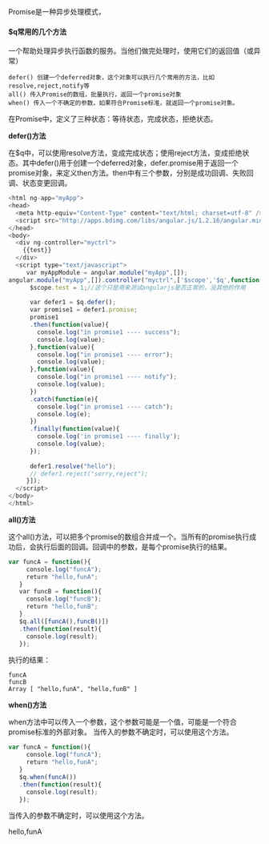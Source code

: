 Promise是一种异步处理模式，

#### $q常用的几个方法

一个帮助处理异步执行函数的服务。当他们做完处理时，使用它们的返回值（或异常）

```
defer() 创建一个deferred对象，这个对象可以执行几个常用的方法，比如resolve,reject,notify等
all() 传入Promise的数组，批量执行，返回一个promise对象
when() 传入一个不确定的参数，如果符合Promise标准，就返回一个promise对象。
```

在Promise中，定义了三种状态：等待状态，完成状态，拒绝状态。

**defer()方法**

在$q中，可以使用resolve方法，变成完成状态；使用reject方法，变成拒绝状态。其中defer()用于创建一个deferred对象，defer.promise用于返回一个promise对象，来定义then方法。then中有三个参数，分别是成功回调、失败回调、状态变更回调。

```javascript
<html ng-app="myApp">
<head>
  <meta http-equiv="Content-Type" content="text/html; charset=utf-8" />
  <script src="http://apps.bdimg.com/libs/angular.js/1.2.16/angular.min.js"></script>
</head>
<body>
  <div ng-controller="myctrl">
    {{test}}
  </div>
  <script type="text/javascript">
     var myAppModule = angular.module("myApp",[]);
angular.module("myApp",[]).controller("myctrl",['$scope','$q',function($scope, $q ){
      $scope.test = 1;//这个只是用来测试angularjs是否正常的，没其他的作用
 
      var defer1 = $q.defer();
      var promise1 = defer1.promise;
      promise1
      .then(function(value){
        console.log("in promise1 ---- success");
        console.log(value);
      },function(value){
        console.log("in promise1 ---- error");
        console.log(value);
      },function(value){
        console.log("in promise1 ---- notify");
        console.log(value);
      })
      .catch(function(e){
        console.log("in promise1 ---- catch");
        console.log(e);
      })
      .finally(function(value){
        console.log('in promise1 ---- finally');
        console.log(value);
      });
 
      defer1.resolve("hello");
      // defer1.reject("sorry,reject");
     }]);
  </script>
</body>
</html>
```



**all()方法**

这个all()方法，可以把多个promise的数组合并成一个。当所有的promise执行成功后，会执行后面的回调。回调中的参数，是每个promise执行的结果。

```javascript
var funcA = function(){
     console.log("funcA");
     return "hello,funA";
   }
   var funcB = function(){
     console.log("funcB");
     return "hello,funB";
   }
   $q.all([funcA(),funcB()])
   .then(function(result){
     console.log(result);
   });
```

执行的结果：

```
funcA
funcB
Array [ "hello,funA", "hello,funB" ]
```

**when()方法**

when方法中可以传入一个参数，这个参数可能是一个值，可能是一个符合promise标准的外部对象。 当传入的参数不确定时，可以使用这个方法。

```javascript
var funcA = function(){
     console.log("funcA");
     return "hello,funA";
   }
   $q.when(funcA())
   .then(function(result){
     console.log(result);
   });
```

当传入的参数不确定时，可以使用这个方法。

hello,funA

